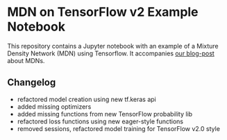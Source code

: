 # MDN on TensorFlow v2 Example Notebook

This repository contains a Jupyter notebook with an example of a Mixture Density Network (MDN) using Tensorflow. It accompanies [our blog-post](https://engineering.taboola.com/predicting-probability-distributions/) about MDNs.


## Changelog
  - refactored model creation using new tf.keras api
  - added missing optimizers
  - added missing functions from new TensorFlow probability lib
  - refactored loss functions using new eager-style functions
  - removed sessions, refactored model training for TensorFlow v2.0 style
